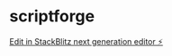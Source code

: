 # scriptforge

[Edit in StackBlitz next generation editor ⚡️](https://stackblitz.com/~/github.com/ydideh810/scriptforge)